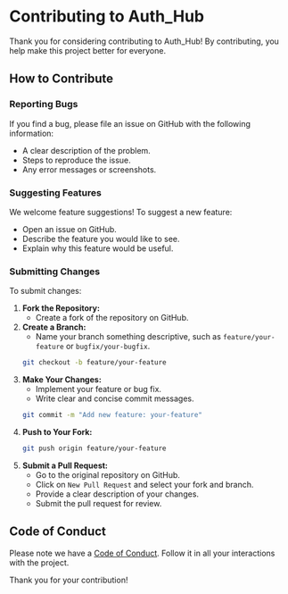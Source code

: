 # Contributing to Auth_Hub

Thank you for considering contributing to Auth_Hub! By contributing, you help make this project better for everyone.

## How to Contribute

### Reporting Bugs

If you find a bug, please file an issue on GitHub with the following information:
- A clear description of the problem.
- Steps to reproduce the issue.
- Any error messages or screenshots.

### Suggesting Features

We welcome feature suggestions! To suggest a new feature:
- Open an issue on GitHub.
- Describe the feature you would like to see.
- Explain why this feature would be useful.

### Submitting Changes

To submit changes:
1. **Fork the Repository:**
    - Create a fork of the repository on GitHub.
2. **Create a Branch:**
    - Name your branch something descriptive, such as `feature/your-feature` or `bugfix/your-bugfix`.
    ```sh
    git checkout -b feature/your-feature
    ```
3. **Make Your Changes:**
    - Implement your feature or bug fix.
    - Write clear and concise commit messages.
    ```sh
    git commit -m "Add new feature: your-feature"
    ```
4. **Push to Your Fork:**
    ```sh
    git push origin feature/your-feature
    ```
5. **Submit a Pull Request:**
    - Go to the original repository on GitHub.
    - Click on `New Pull Request` and select your fork and branch.
    - Provide a clear description of your changes.
    - Submit the pull request for review.

## Code of Conduct

Please note we have a [Code of Conduct](CODE_OF_CONDUCT.md). Follow it in all your interactions with the project.

Thank you for your contribution!
